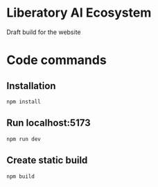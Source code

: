 # Liberatory AI Ecosystem

Draft build for the website

# Code commands

## Installation

`npm install`

## Run localhost:5173

`npm run dev`

## Create static build

`npm build`